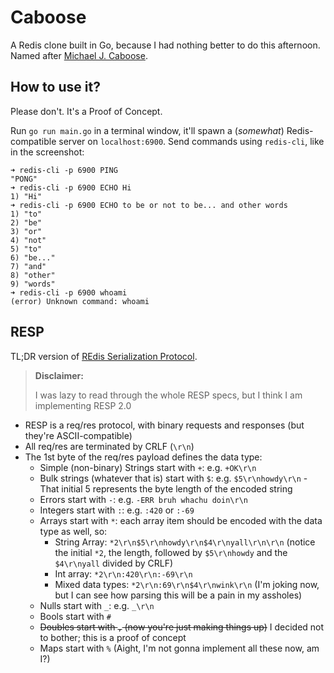 # Caboose

A Redis clone built in Go, because I had nothing better to do this afternoon. Named after [Michael J. Caboose](https://rvb.fandom.com/wiki/Michael_J._Caboose).

## How to use it?

Please don't. It's a Proof of Concept.

Run `go run main.go` in a terminal window, it'll spawn a (_somewhat_) Redis-compatible server on `localhost:6900`. Send commands using `redis-cli`, like in the screenshot:
```
➜ redis-cli -p 6900 PING
"PONG"
➜ redis-cli -p 6900 ECHO Hi
1) "Hi"
➜ redis-cli -p 6900 ECHO to be or not to be... and other words
1) "to"
2) "be"
3) "or"
4) "not"
5) "to"
6) "be..."
7) "and"
8) "other"
9) "words"
➜ redis-cli -p 6900 whoami 
(error) Unknown command: whoami
```


## RESP
TL;DR version of [REdis Serialization Protocol](https://redis.io/docs/reference/protocol-spec/).

> **Disclaimer:**
> 
> I was lazy to read through the whole RESP specs, but I think I am implementing RESP 2.0

- RESP is a req/res protocol, with binary requests and responses (but they're ASCII-compatible)
- All req/res are terminated by CRLF (`\r\n`)
- The 1st byte of the req/res payload defines the data type:
  - Simple (non-binary) Strings start with `+`: e.g. `+OK\r\n`
  - Bulk strings (whatever that is) start with `$`: e.g. `$5\r\nhowdy\r\n` - That initial 5 represents the byte length of the encoded string
  - Errors start with `-`: e.g. `-ERR bruh whachu doin\r\n`
  - Integers start with `:`: e.g. `:420` or `:-69`
  - Arrays start with `*`: each array item should be encoded with the data type as well, so:
    - String Array: `*2\r\n$5\r\nhowdy\r\n$4\r\nyall\r\n\r\n` (notice the initial `*2`, the length, followed by `$5\r\nhowdy` and the `$4\r\nyall` divided by CRLF)
    - Int array: `*2\r\n:420\r\n:-69\r\n`
    - Mixed data types: `*2\r\n:69\r\n$4\r\nwink\r\n` (I'm joking now, but I can see how parsing this will be a pain in my assholes)
  - Nulls start with `_`: e.g. `_\r\n`
  - Bools start with `#`
  - ~~Doubles start with `,` (now you're just making things up)~~ I decided not to bother; this is a proof of concept
  - Maps start with `%` (Aight, I'm not gonna implement all these now, am I?)

